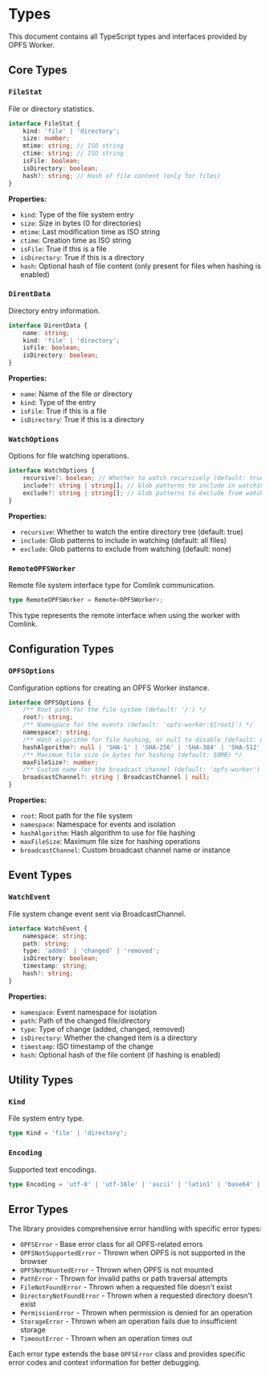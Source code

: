# Types

This document contains all TypeScript types and interfaces provided by OPFS Worker.

## Core Types

### `FileStat`

File or directory statistics.

```typescript
interface FileStat {
    kind: 'file' | 'directory';
    size: number;
    mtime: string; // ISO string
    ctime: string; // ISO string
    isFile: boolean;
    isDirectory: boolean;
    hash?: string; // Hash of file content (only for files)
}
```

**Properties:**

- `kind`: Type of the file system entry
- `size`: Size in bytes (0 for directories)
- `mtime`: Last modification time as ISO string
- `ctime`: Creation time as ISO string
- `isFile`: True if this is a file
- `isDirectory`: True if this is a directory
- `hash`: Optional hash of file content (only present for files when hashing is enabled)

### `DirentData`

Directory entry information.

```typescript
interface DirentData {
    name: string;
    kind: 'file' | 'directory';
    isFile: boolean;
    isDirectory: boolean;
}
```

**Properties:**

- `name`: Name of the file or directory
- `kind`: Type of the entry
- `isFile`: True if this is a file
- `isDirectory`: True if this is a directory

### `WatchOptions`

Options for file watching operations.

```typescript
interface WatchOptions {
    recursive?: boolean; // Whether to watch recursively (default: true)
    include?: string | string[]; // Glob patterns to include in watching (minimatch syntax, default: ['**'])
    exclude?: string | string[]; // Glob patterns to exclude from watching (minimatch syntax, default: [])
}
```

**Properties:**

- `recursive`: Whether to watch the entire directory tree (default: true)
- `include`: Glob patterns to include in watching (default: all files)
- `exclude`: Glob patterns to exclude from watching (default: none)

### `RemoteOPFSWorker`

Remote file system interface type for Comlink communication.

```typescript
type RemoteOPFSWorker = Remote<OPFSWorker>;
```

This type represents the remote interface when using the worker with Comlink.

## Configuration Types

### `OPFSOptions`

Configuration options for creating an OPFS Worker instance.

```typescript
interface OPFSOptions {
    /** Root path for the file system (default: '/') */
    root?: string;
    /** Namespace for the events (default: 'opfs-worker:${root}') */
    namespace?: string;
    /** Hash algorithm for file hashing, or null to disable (default: null) */
    hashAlgorithm?: null | 'SHA-1' | 'SHA-256' | 'SHA-384' | 'SHA-512';
    /** Maximum file size in bytes for hashing (default: 50MB) */
    maxFileSize?: number;
    /** Custom name for the broadcast channel (default: 'opfs-worker') */
    broadcastChannel?: string | BroadcastChannel | null;
}
```

**Properties:**

- `root`: Root path for the file system
- `namespace`: Namespace for events and isolation
- `hashAlgorithm`: Hash algorithm to use for file hashing
- `maxFileSize`: Maximum file size for hashing operations
- `broadcastChannel`: Custom broadcast channel name or instance

## Event Types

### `WatchEvent`

File system change event sent via BroadcastChannel.

```typescript
interface WatchEvent {
    namespace: string;
    path: string;
    type: 'added' | 'changed' | 'removed';
    isDirectory: boolean;
    timestamp: string;
    hash?: string;
}
```

**Properties:**

- `namespace`: Event namespace for isolation
- `path`: Path of the changed file/directory
- `type`: Type of change (added, changed, removed)
- `isDirectory`: Whether the changed item is a directory
- `timestamp`: ISO timestamp of the change
- `hash`: Optional hash of the file content (if hashing is enabled)

## Utility Types

### `Kind`

File system entry type.

```typescript
type Kind = 'file' | 'directory';
```

### `Encoding`

Supported text encodings.

```typescript
type Encoding = 'utf-8' | 'utf-16le' | 'ascii' | 'latin1' | 'base64' | 'hex' | 'binary';
```

## Error Types

The library provides comprehensive error handling with specific error types:

- `OPFSError` - Base error class for all OPFS-related errors
- `OPFSNotSupportedError` - Thrown when OPFS is not supported in the browser
- `OPFSNotMountedError` - Thrown when OPFS is not mounted
- `PathError` - Thrown for invalid paths or path traversal attempts
- `FileNotFoundError` - Thrown when a requested file doesn't exist
- `DirectoryNotFoundError` - Thrown when a requested directory doesn't exist
- `PermissionError` - Thrown when permission is denied for an operation
- `StorageError` - Thrown when an operation fails due to insufficient storage
- `TimeoutError` - Thrown when an operation times out

Each error type extends the base `OPFSError` class and provides specific error codes and context information for better debugging.
